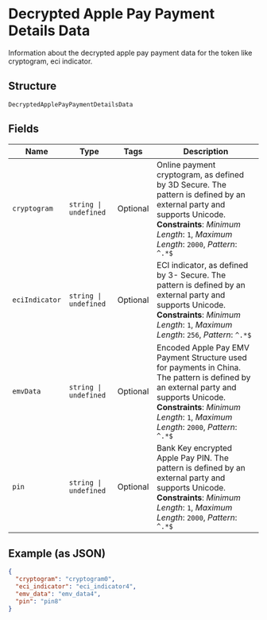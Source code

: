 
# Decrypted Apple Pay Payment Details Data

Information about the decrypted apple pay payment data for the token like cryptogram, eci indicator.

## Structure

`DecryptedApplePayPaymentDetailsData`

## Fields

| Name | Type | Tags | Description |
|  --- | --- | --- | --- |
| `cryptogram` | `string \| undefined` | Optional | Online payment cryptogram, as defined by 3D Secure. The pattern is defined by an external party and supports Unicode.<br>**Constraints**: *Minimum Length*: `1`, *Maximum Length*: `2000`, *Pattern*: `^.*$` |
| `eciIndicator` | `string \| undefined` | Optional | ECI indicator, as defined by 3- Secure. The pattern is defined by an external party and supports Unicode.<br>**Constraints**: *Minimum Length*: `1`, *Maximum Length*: `256`, *Pattern*: `^.*$` |
| `emvData` | `string \| undefined` | Optional | Encoded Apple Pay EMV Payment Structure used for payments in China. The pattern is defined by an external party and supports Unicode.<br>**Constraints**: *Minimum Length*: `1`, *Maximum Length*: `2000`, *Pattern*: `^.*$` |
| `pin` | `string \| undefined` | Optional | Bank Key encrypted Apple Pay PIN. The pattern is defined by an external party and supports Unicode.<br>**Constraints**: *Minimum Length*: `1`, *Maximum Length*: `2000`, *Pattern*: `^.*$` |

## Example (as JSON)

```json
{
  "cryptogram": "cryptogram0",
  "eci_indicator": "eci_indicator4",
  "emv_data": "emv_data4",
  "pin": "pin8"
}
```

